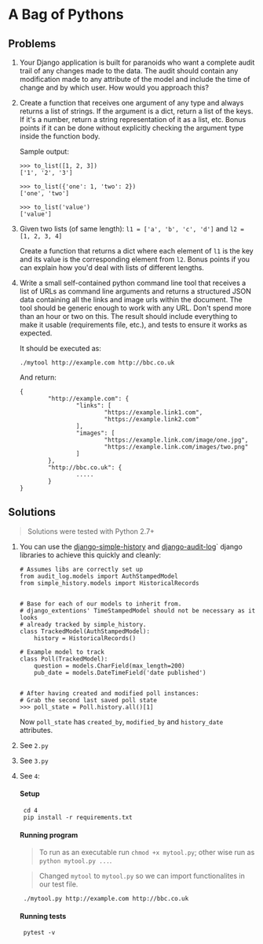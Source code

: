 # A Bag of Pythons

## Problems
 
1. Your Django application is built for paranoids who want a complete audit trail of any changes made to the data. The audit should contain any modification made to any attribute of the model and include the time of change and by which user. How would you approach this?
 
 
2. Create a function that receives one argument of any type and always returns a list of strings. If the argument is a dict, return a list of the keys. If it's a number, return a string representation of it as a list, etc. Bonus points if it can be done without explicitly checking the argument type inside the function body.
 
    Sample output:
 
      ```
      >>> to_list([1, 2, 3])
      ['1', '2', '3']

      >>> to_list({'one': 1, 'two': 2})
      ['one', 'two']

      >>> to_list('value')
      ['value']
      ```
 
3. Given two lists (of same length):
                `l1 = ['a', 'b', 'c', 'd']` and 
                `l2 = [1, 2, 3, 4]`

    Create a function that returns a dict where each element of `l1` is the key and its value is the corresponding element from `l2`.
    Bonus points if you can explain how you'd deal with lists of different lengths.
 
4. Write a small self-contained python command line tool that receives a list of URLs as command line arguments and returns a structured JSON data containing all the links and image urls within the document. The tool should be generic enough to work with any URL.
  Don't spend more than an hour or two on this.
  The result should include everything to make it usable (requirements file, etc.), and tests to ensure it works as expected.
 
    It should be executed as:
   
    ```
    ./mytool http://example.com http://bbc.co.uk
    ```
   
    And return:

	``` 
	{
			"http://example.com": {
					"links": [
							"https://example.link1.com",
							"https://example.link2.com"
					],
					"images": [
							"https://example.link.com/image/one.jpg",
							"https://example.link.com/images/two.png"
					]
			},
			"http://bbc.co.uk": {
					.....
			}
	}
	```

## Solutions

> Solutions were tested with Python 2.7+

1. You can use the [django-simple-history](https://django-simple-history.readthedocs.io/en/latest/usage.html#querying-history) and [django-audit-log](https://django-audit-log.readthedocs.io/en/latest/change_tracking.html#tracking-users-that-created-modified-a-model)` django libraries to achieve this quickly and cleanly:

    ```
    # Assumes libs are correctly set up
    from audit_log.models import AuthStampedModel
    from simple_history.models import HistoricalRecords


    # Base for each of our models to inherit from.
    # django_extentions' TimeStampedModel should not be necessary as it looks 
    # already tracked by simple_history. 
    class TrackedModel(AuthStampedModel):
        history = HistoricalRecords()

    # Example model to track
    class Poll(TrackedModel):
        question = models.CharField(max_length=200)
        pub_date = models.DateTimeField('date published')


    # After having created and modified poll instances:
    # Grab the second last saved poll state
    >>> poll_state = Poll.history.all()[1]
    ```

    Now `poll_state` has `created_by`, `modified_by` and `history_date` attributes.


2. See `2.py`

3. See `3.py`

4. See `4`: 

    
    #### Setup

        cd 4
        pip install -r requirements.txt


    #### Running program

    > To run as an executable run `chmod +x mytool.py`; other wise run as `python mytool.py ...`.

    > Changed `mytool` to `mytool.py` so we can import functionalites in our test file.

        ./mytool.py http://example.com http://bbc.co.uk

    #### Running tests 

        pytest -v
